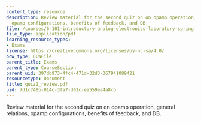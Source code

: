 ```yaml
---
content_type: resource
description: Review material for the second quiz on on opamp operation, general relations,
  opamp configurations, benefits of feedback, and DB.
file: /courses/6-101-introductory-analog-electronics-laboratory-spring-2007/7d1c748b014c3fa7d02cea559ea4a8cb_quiz2_review.pdf
file_type: application/pdf
learning_resource_types:
- Exams
license: https://creativecommons.org/licenses/by-nc-sa/4.0/
ocw_type: OCWFile
parent_title: Exams
parent_type: CourseSection
parent_uid: 397db973-4fc4-471d-32d3-367941089421
resourcetype: Document
title: quiz2_review.pdf
uid: 7d1c748b-014c-3fa7-d02c-ea559ea4a8cb
---
```

Review material for the second quiz on on opamp operation, general relations, opamp configurations, benefits of feedback, and DB.